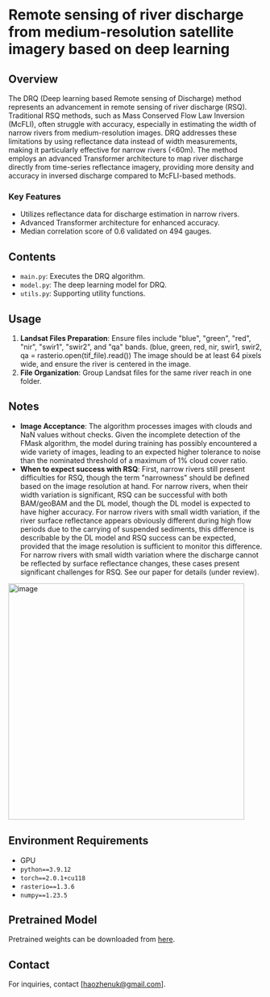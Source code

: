 # Remote sensing of river discharge from medium-resolution satellite imagery based on deep learning

## Overview
The DRQ (Deep learning based Remote sensing of Discharge) method represents an advancement in remote sensing of river discharge (RSQ). Traditional RSQ methods, such as Mass Conserved Flow Law Inversion (McFLI), often struggle with accuracy, especially in estimating the width of narrow rivers from medium-resolution images. DRQ addresses these limitations by using reflectance data instead of width measurements, making it particularly effective for narrow rivers (<60m). The method employs an advanced Transformer architecture to map river discharge directly from time-series reflectance imagery, providing more density and accuracy in inversed discharge compared to McFLI-based methods.

### Key Features
- Utilizes reflectance data for discharge estimation in narrow rivers.
- Advanced Transformer architecture for enhanced accuracy.
- Median correlation score of 0.6 validated on 494 gauges. 

## Contents
- `main.py`: Executes the DRQ algorithm.
- `model.py`: The deep learning model for DRQ.
- `utils.py`: Supporting utility functions.

## Usage
1. **Landsat Files Preparation**: Ensure files include "blue", "green", "red", "nir", "swir1", "swir2", and "qa" bands. (blue, green, red, nir, swir1, swir2, qa = rasterio.open(tif_file).read()) The image should be at least 64 pixels wide, and ensure the river is centered in the image.
2. **File Organization**: Group Landsat files for the same river reach in one folder.

## Notes
- **Image Acceptance**: The algorithm processes images with clouds and NaN values without checks. Given the incomplete detection of the FMask algorithm, the model during training has possibly encountered a wide variety of images, leading to an expected higher tolerance to noise than the nominated threshold of a maximum of 1% cloud cover ratio.
- **When to expect success with RSQ**: First, narrow rivers still present difficulties for RSQ, though the term "narrowness" should be defined based on the image resolution at hand. For narrow rivers, when their width variation is significant, RSQ can be successful with both BAM/geoBAM and the DL model, though the DL model is expected to have higher accuracy. For narrow rivers with small width variation, if the river surface reflectance appears obviously different during high flow periods due to the carrying of suspended sediments, this difference is describable by the DL model and RSQ success can be expected, provided that the image resolution is sufficient to monitor this difference. For narrow rivers with small width variation where the discharge cannot be reflected by surface reflectance changes, these cases present significant challenges for RSQ. See our paper for details (under review).

<img width="468" alt="image" src="https://github.com/haozhen315/DRQ-Deep-learning-based-Remote-sensing-of-Discharge/assets/46937286/3a5b8c88-4e57-4f4c-8859-baf695b9a2fa">

## Environment Requirements
- GPU
- `python==3.9.12`
- `torch==2.0.1+cu118`
- `rasterio==1.3.6`
- `numpy==1.23.5`

## Pretrained Model
Pretrained weights can be downloaded from [here](https://zenodo.org/records/11139143).

## Contact
For inquiries, contact [haozhenuk@gmail.com].

